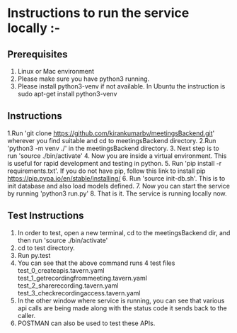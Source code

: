 Instructions to run the service locally :-
=========================================
Prerequisites
-------------
1. Linux or Mac environment
2. Please make sure you have python3 running.
3. Please install python3-venv if not available. In Ubuntu the instruction is sudo apt-get install python3-venv

Instructions
------------

1.Run 'git clone https://github.com/kirankumarbv/meetingsBackend.git' wherever you find suitable and cd to meetingsBackend directory.
2.Run 'python3 -m venv ./' in the meetingsBackend directory.
3. Next step is to run 'source ./bin/activate'
4. Now you are inside a virtual environment. This is useful for rapid development and testing in python. 
5. Run 'pip install -r requirements.txt'. If you do not have pip, follow this link to install pip https://pip.pypa.io/en/stable/installing/
6. Run 'source init-db.sh'. This is to init database and also load models defined.
7. Now you can start the service by running 'python3 run.py'
8. That is it. The service is running locally now.


Test Instructions
-----------------
1. In order to test, open a new terminal, cd to the meetingsBackend dir, and then run 'source ./bin/activate'
2. cd to test directory.
3. Run py.test
4. You can see that the above command runs 4 test files
 test_0_createapis.tavern.yaml
 test_1_getrecordingfrommeeting.tavern.yaml
 test_2_sharerecording.tavern.yaml
 test_3_checkrecordingaccess.tavern.yaml
5. In the other window where service is running, you can see that various api calls are being made along with the status code it sends back to the caller.
6. POSTMAN can also be used to test these APIs.



